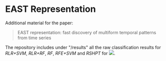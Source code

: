 # EAST Representation

Additional material for the paper:

> EAST representation: fast discovery of multiform temporal patterns from time series

The repository includes under "/results" all the raw classification results for *RLR+SVM*, *RLR+RF*, *RF*, *RFE+SVM* and *RSHPT* for ![](http://mathurl.com/jtkxaql.png).

